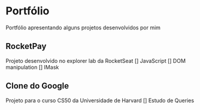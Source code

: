 # Portfólio

Portfólio apresentando alguns projetos desenvolvidos por mim

## RocketPay 

Projeto desenvolvido no explorer lab da RocketSeat
[] JavaScript
[] DOM manipulation
[] IMask

## Clone do Google

Projeto para o curso CS50 da Universidade de Harvard
[] Estudo de Queries
